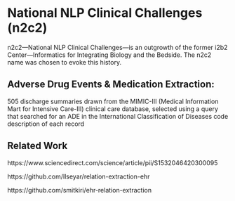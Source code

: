 # National NLP Clinical Challenges (n2c2)

<p>n2c2—National NLP Clinical Challenges—is an outgrowth of the former i2b2 Center—Informatics for Integrating Biology and the Bedside. The n2c2 name was chosen to evoke this history.</p>

## Adverse Drug Events & Medication Extraction:

<p>505 discharge summaries drawn from the MIMIC-III (Medical Information Mart for Intensive Care-III) clinical care database, selected using a query that searched for an ADE in the International Classification of Diseases code description of each record</p>

## Related Work
<p>https://www.sciencedirect.com/science/article/pii/S1532046420300095</p>
<p>https://github.com/Ilseyar/relation-extraction-ehr</p>
<p>https://github.com/smitkiri/ehr-relation-extraction</p>
